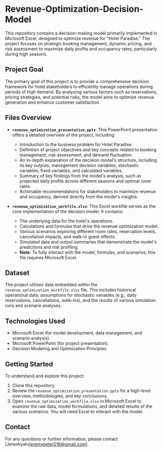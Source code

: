 # Revenue-Optimization-Decision-Model

This repository contains a decision-making model primarily implemented in Microsoft Excel, designed to optimize revenue for "Hotel Paradise." The project focuses on strategic booking management, dynamic pricing, and risk assessment to maximize daily profits and occupancy rates, particularly during high seasons.

## Project Goal

The primary goal of this project is to provide a comprehensive decision framework for hotel stakeholders to efficiently manage operations during periods of high demand. By analyzing various factors such as reservations, pricing strategies, and potential risks, the model aims to optimize revenue generation and enhance customer satisfaction.

## Files Overview

* **`revenue_optimization_presentation.pptx`**: This PowerPoint presentation offers a detailed overview of the project, including:
    * Introduction to the business problem for Hotel Paradise.
    * Definition of project objectives and key concepts related to booking management, risk assessment, and demand fluctuation.
    * An in-depth explanation of the decision model's structure, including its key outputs, management decision variables, stochastic variables, fixed variables, and calculated variables.
    * Summary of key findings from the model's analysis, such as projected daily profits across different seasons and optimal room rates.
    * Actionable recommendations for stakeholders to maximize revenue and occupancy, derived directly from the model's insights.

* **`revenue_optimization_workfile.xlsx`**: This Excel workfile serves as the core implementation of the decision model. It contains:
    * The underlying data for the hotel's operations.
    * Calculations and formulas that drive the revenue optimization model.
    * Various scenarios exploring different room rates, reservation levels, cancellation impacts, and walk-in guest effects.
    * Simulated data and output summaries that demonstrate the model's predictions and risk profiling.
    * **Note:** To fully interact with the model, formulas, and scenarios, this file requires Microsoft Excel.

## Dataset

The project utilizes data embedded within the `revenue_optimization_workfile.xlsx` file. This includes historical operational data, assumptions for stochastic variables (e.g., daily reservations, cancellations, walk-ins), and the results of various simulation runs and scenario analyses.

## Technologies Used

* Microsoft Excel (for model development, data management, and scenario analysis).
* Microsoft PowerPoint (for project presentation).
* Decision Modeling and Optimization Principles.

## Getting Started

To understand and explore this project:

1.  Clone this repository.
2.  Review the `revenue_optimization_presentation.pptx` for a high-level overview, methodologies, and key conclusions.
3.  Open `revenue_optimization_workfile.xlsx` in Microsoft Excel to examine the raw data, model formulations, and detailed results of the various scenarios. You will need Excel to interact with the model.

## Contact

For any questions or further information, please contact [Jeremiyah/jeremypeter016@gmail.com].
